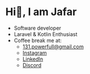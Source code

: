 Hi👋, I am Jafar
======================================
- Software developer
- Laravel & Kotlin Enthusiast
- Coffee break me at:
  * [131.powerfull@gmail.com](mailto:131.powerfull@gmail.com)
  * [Instagram](http://www.instagram.com/Jafar_131)
  * [LinkedIn](https://www.linkedin.com/in/jafar131/)
  * [Discord](https://discord.com/users/Inisialku#9147)
